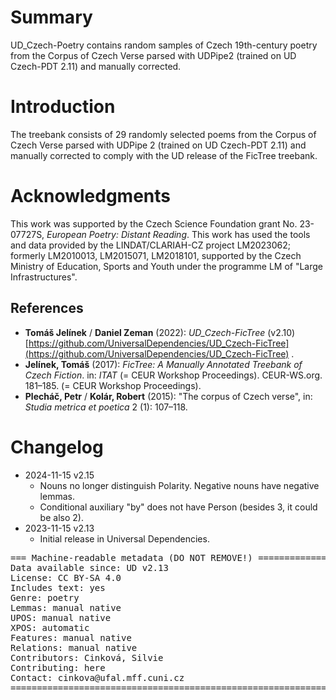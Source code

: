 # Summary

UD_Czech-Poetry contains random samples of Czech 19th-century poetry from the Corpus of Czech Verse parsed with UDPipe2 (trained on UD Czech-PDT 2.11) and manually corrected.

# Introduction

The treebank consists of 29 randomly selected poems from the  Corpus of Czech Verse parsed with UDPipe 2 (trained on UD Czech-PDT 2.11) and manually corrected to comply with the UD release of the FicTree treebank.


# Acknowledgments

This work was supported by the Czech Science Foundation grant No. 23-07727S, *European Poetry: Distant Reading*.
This work has used the tools and data provided by the LINDAT/CLARIAH-CZ project LM2023062; formerly LM2010013, LM2015071, LM2018101, supported by the Czech Ministry of Education, Sports and Youth under the programme LM of "Large Infrastructures".

## References

* **Tomáš Jelínek** / **Daniel Zeman** (2022): _UD_Czech-FicTree_ (v2.10) [https://github.com/UniversalDependencies/UD_Czech-FicTree](https://github.com/UniversalDependencies/UD_Czech-FicTree) .
* **Jelínek, Tomáš** (2017): _FicTree: A Manually Annotated Treebank of Czech Fiction_. in: _ITAT_ (= CEUR Workshop Proceedings). CEUR-WS.org. 181–185. (= CEUR Workshop Proceedings).
* **Plecháč, Petr** / **Kolár, Robert** (2015): "The corpus of Czech verse", in: _Studia metrica et poetica_ 2 (1): 107–118.


# Changelog

* 2024-11-15 v2.15
  * Nouns no longer distinguish Polarity. Negative nouns have negative lemmas.
  * Conditional auxiliary "by" does not have Person (besides 3, it could be also 2).
* 2023-11-15 v2.13
  * Initial release in Universal Dependencies.


<pre>
=== Machine-readable metadata (DO NOT REMOVE!) ================================
Data available since: UD v2.13
License: CC BY-SA 4.0
Includes text: yes
Genre: poetry
Lemmas: manual native
UPOS: manual native
XPOS: automatic
Features: manual native
Relations: manual native
Contributors: Cinková, Silvie
Contributing: here
Contact: cinkova@ufal.mff.cuni.cz
===============================================================================
</pre>
